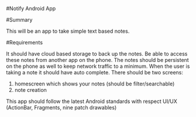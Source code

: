 #Notify Android App

#Summary

This will be an app to take simple text based notes. 

#Requirements

It should have cloud based storage to back up the notes. 
Be able to access these notes from another app on the phone.
The notes should be persistent on the phone as well to keep network traffic to a minimum.
When the user is taking a note it should have auto complete.
There should be two screens:
  1) homescreen which shows your notes (should be filter/searchable)
  2) note creation

This app should follow the latest Android standards with respect UI/UX (ActionBar, Fragments, nine patch drawables)
